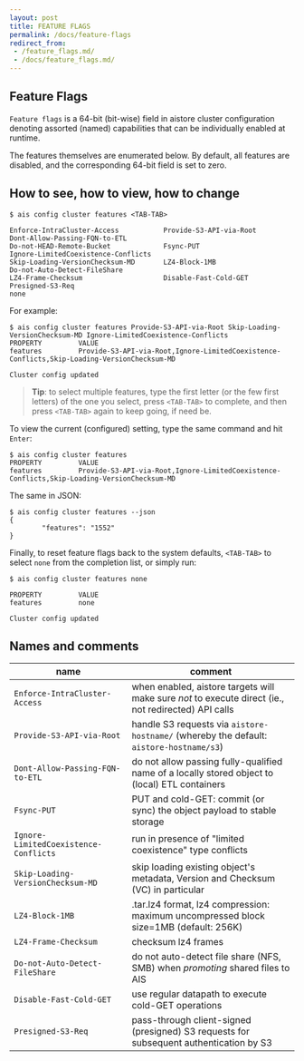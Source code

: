 ```yaml
---
layout: post
title: FEATURE FLAGS
permalink: /docs/feature-flags
redirect_from:
 - /feature_flags.md/
 - /docs/feature_flags.md/
---
```


## Feature Flags

`Feature flags` is a 64-bit (bit-wise) field in aistore cluster configuration denoting assorted (named) capabilities that can be individually enabled at runtime.

The features themselves are enumerated below. By default, all features are disabled, and the corresponding 64-bit field is set to zero.

## How to see, how to view, how to change

```console
$ ais config cluster features <TAB-TAB>

Enforce-IntraCluster-Access           Provide-S3-API-via-Root               Dont-Allow-Passing-FQN-to-ETL
Do-not-HEAD-Remote-Bucket             Fsync-PUT                             Ignore-LimitedCoexistence-Conflicts
Skip-Loading-VersionChecksum-MD       LZ4-Block-1MB                         Do-not-Auto-Detect-FileShare
LZ4-Frame-Checksum                    Disable-Fast-Cold-GET                 Presigned-S3-Req
none
```

For example:

```console
$ ais config cluster features Provide-S3-API-via-Root Skip-Loading-VersionChecksum-MD Ignore-LimitedCoexistence-Conflicts
PROPERTY         VALUE
features         Provide-S3-API-via-Root,Ignore-LimitedCoexistence-Conflicts,Skip-Loading-VersionChecksum-MD

Cluster config updated
```

> **Tip**: to select multiple features, type the first letter (or the few first letters) of the one you select, press `<TAB-TAB>` to complete, and then press `<TAB-TAB>` again to keep going, if need be.

To view the current (configured) setting, type the same command and hit `Enter`:

```console
$ ais config cluster features
PROPERTY         VALUE
features         Provide-S3-API-via-Root,Ignore-LimitedCoexistence-Conflicts,Skip-Loading-VersionChecksum-MD
```

The same in JSON:

```console
$ ais config cluster features --json
{
	    "features": "1552"
}
```

Finally, to reset feature flags back to the system defaults, `<TAB-TAB>` to select `none` from the completion list, or simply run:

```console
$ ais config cluster features none

PROPERTY         VALUE
features         none

Cluster config updated
```

## Names and comments

| name | comment |
| ---- | ------- |
| `Enforce-IntraCluster-Access` | when enabled, aistore targets will make sure _not_ to execute direct (ie., not redirected) API calls |
| `Provide-S3-API-via-Root` | handle S3 requests via `aistore-hostname/` (whereby the default: `aistore-hostname/s3`) |
| `Dont-Allow-Passing-FQN-to-ETL` |  do not allow passing fully-qualified name of a locally stored object to (local) ETL containers |
| `Fsync-PUT` | PUT and cold-GET: commit (or sync) the object payload to stable storage |
| `Ignore-LimitedCoexistence-Conflicts` | run in presence of "limited coexistence" type conflicts |
| `Skip-Loading-VersionChecksum-MD` | skip loading existing object's metadata, Version and Checksum (VC) in particular |
| `LZ4-Block-1MB` | .tar.lz4 format, lz4 compression: maximum uncompressed block size=1MB (default: 256K) |
| `LZ4-Frame-Checksum` | checksum lz4 frames |
| `Do-not-Auto-Detect-FileShare` | do not auto-detect file share (NFS, SMB) when _promoting_ shared files to AIS |
| `Disable-Fast-Cold-GET` | use regular datapath to execute cold-GET operations |
| `Presigned-S3-Req` | pass-through client-signed (presigned) S3 requests for subsequent authentication by S3 |
